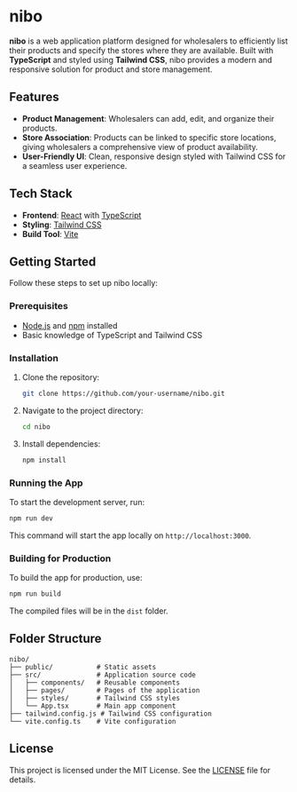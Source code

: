 
# nibo

**nibo** is a web application platform designed for wholesalers to efficiently list their products and specify the stores where they are available. Built with **TypeScript** and styled using **Tailwind CSS**, nibo provides a modern and responsive solution for product and store management.

## Features

- **Product Management**: Wholesalers can add, edit, and organize their products.
- **Store Association**: Products can be linked to specific store locations, giving wholesalers a comprehensive view of product availability.
- **User-Friendly UI**: Clean, responsive design styled with Tailwind CSS for a seamless user experience.

## Tech Stack

- **Frontend**: [React](https://reactjs.org/) with [TypeScript](https://www.typescriptlang.org/)
- **Styling**: [Tailwind CSS](https://tailwindcss.com/)
- **Build Tool**: [Vite](https://vitejs.dev/)

## Getting Started

Follow these steps to set up nibo locally:

### Prerequisites

- [Node.js](https://nodejs.org/) and [npm](https://www.npmjs.com/) installed
- Basic knowledge of TypeScript and Tailwind CSS

### Installation

1. Clone the repository:
   ```bash
   git clone https://github.com/your-username/nibo.git
   ```
2. Navigate to the project directory:
   ```bash
   cd nibo
   ```
3. Install dependencies:
   ```bash
   npm install
   ```

### Running the App

To start the development server, run:

```bash
npm run dev
```

This command will start the app locally on `http://localhost:3000`.

### Building for Production

To build the app for production, use:

```bash
npm run build
```

The compiled files will be in the `dist` folder.

## Folder Structure

```
nibo/
├── public/           # Static assets
├── src/              # Application source code
│   ├── components/   # Reusable components
│   ├── pages/        # Pages of the application
│   ├── styles/       # Tailwind CSS styles
│   └── App.tsx       # Main app component
├── tailwind.config.js # Tailwind CSS configuration
└── vite.config.ts    # Vite configuration
```

## License

This project is licensed under the MIT License. See the [LICENSE](LICENSE) file for details.

